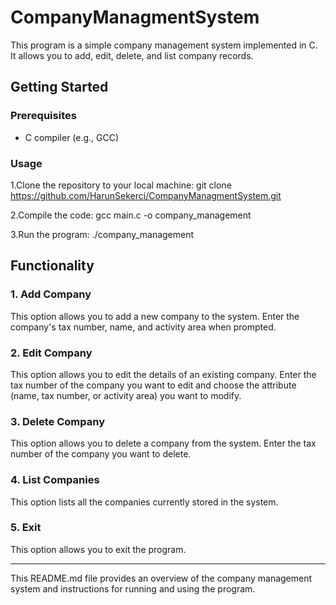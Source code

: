 # CompanyManagmentSystem

This program is a simple company management system implemented in C. It allows you to add, edit, delete, and list company records.

## Getting Started

### Prerequisites

- C compiler (e.g., GCC)

### Usage

1.Clone the repository to your local machine:
git clone https://github.com/HarunSekerci/CompanyManagmentSystem.git

2.Compile the code:
gcc main.c -o company_management

3.Run the program:
./company_management

## Functionality

### 1. Add Company

This option allows you to add a new company to the system. Enter the company's tax number, name, and activity area when prompted.

### 2. Edit Company

This option allows you to edit the details of an existing company. Enter the tax number of the company you want to edit and choose the attribute (name, tax number, or activity area) you want to modify.

### 3. Delete Company

This option allows you to delete a company from the system. Enter the tax number of the company you want to delete.

### 4. List Companies

This option lists all the companies currently stored in the system.

### 5. Exit

This option allows you to exit the program.

---

This README.md file provides an overview of the company management system and instructions for running and using the program.
